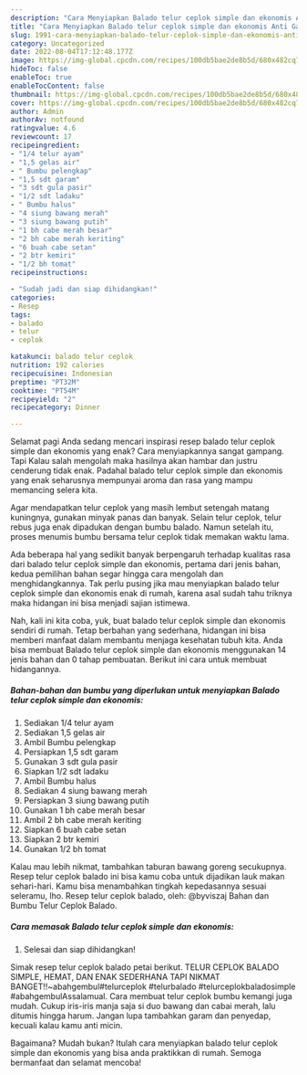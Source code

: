```yaml
---
description: "Cara Menyiapkan Balado telur ceplok simple dan ekonomis Anti Gagal"
title: "Cara Menyiapkan Balado telur ceplok simple dan ekonomis Anti Gagal"
slug: 1991-cara-menyiapkan-balado-telur-ceplok-simple-dan-ekonomis-anti-gagal
category: Uncategorized
date: 2022-08-04T17:12:48.177Z
image: https://img-global.cpcdn.com/recipes/100db5bae2de8b5d/680x482cq70/balado-telur-ceplok-simple-dan-ekonomis-foto-resep-utama.jpg
hideToc: false
enableToc: true
enableTocContent: false
thumbnail: https://img-global.cpcdn.com/recipes/100db5bae2de8b5d/680x482cq70/balado-telur-ceplok-simple-dan-ekonomis-foto-resep-utama.jpg
cover: https://img-global.cpcdn.com/recipes/100db5bae2de8b5d/680x482cq70/balado-telur-ceplok-simple-dan-ekonomis-foto-resep-utama.jpg
author: Admin
authorAv: notfound
ratingvalue: 4.6
reviewcount: 17
recipeingredient:
- "1/4 telur ayam"
- "1,5 gelas air"
- " Bumbu pelengkap"
- "1,5 sdt garam"
- "3 sdt gula pasir"
- "1/2 sdt ladaku"
- " Bumbu halus"
- "4 siung bawang merah"
- "3 siung bawang putih"
- "1 bh cabe merah besar"
- "2 bh cabe merah keriting"
- "6 buah cabe setan"
- "2 btr kemiri"
- "1/2 bh tomat"
recipeinstructions:

- "Sudah jadi dan siap dihidangkan!"
categories:
- Resep
tags:
- balado
- telur
- ceplok

katakunci: balado telur ceplok 
nutrition: 192 calories
recipecuisine: Indonesian
preptime: "PT32M"
cooktime: "PT54M"
recipeyield: "2"
recipecategory: Dinner

---
```



Selamat pagi Anda sedang mencari inspirasi resep balado telur ceplok simple dan ekonomis yang enak? Cara menyiapkannya sangat gampang. Tapi Kalau salah mengolah maka hasilnya akan hambar dan justru cenderung tidak enak. Padahal balado telur ceplok simple dan ekonomis yang enak seharusnya mempunyai aroma dan rasa yang mampu memancing selera kita.


Agar mendapatkan telur ceplok yang masih lembut setengah matang kuningnya, gunakan minyak panas dan banyak. Selain telur ceplok, telur rebus juga enak dipadukan dengan bumbu balado. Namun setelah itu, proses menumis bumbu bersama telur ceplok tidak memakan waktu lama.

Ada beberapa hal yang sedikit banyak berpengaruh terhadap kualitas rasa dari balado telur ceplok simple dan ekonomis, pertama dari jenis bahan, kedua pemilihan bahan segar hingga cara mengolah dan menghidangkannya. Tak perlu pusing jika mau menyiapkan balado telur ceplok simple dan ekonomis enak di rumah, karena asal sudah tahu triknya maka hidangan ini bisa menjadi sajian istimewa.


Nah, kali ini kita coba, yuk, buat balado telur ceplok simple dan ekonomis sendiri di rumah. Tetap berbahan yang sederhana, hidangan ini bisa memberi manfaat dalam membantu menjaga kesehatan tubuh kita. Anda bisa membuat Balado telur ceplok simple dan ekonomis menggunakan 14 jenis bahan dan 0 tahap pembuatan. Berikut ini cara untuk membuat hidangannya.

<!--inarticleads1-->

##### Bahan-bahan dan bumbu yang diperlukan untuk menyiapkan Balado telur ceplok simple dan ekonomis:

1. Sediakan 1/4 telur ayam
1. Sediakan 1,5 gelas air
1. Ambil  Bumbu pelengkap
1. Persiapkan 1,5 sdt garam
1. Gunakan 3 sdt gula pasir
1. Siapkan 1/2 sdt ladaku
1. Ambil  Bumbu halus
1. Sediakan 4 siung bawang merah
1. Persiapkan 3 siung bawang putih
1. Gunakan 1 bh cabe merah besar
1. Ambil 2 bh cabe merah keriting
1. Siapkan 6 buah cabe setan
1. Siapkan 2 btr kemiri
1. Gunakan 1/2 bh tomat


Kalau mau lebih nikmat, tambahkan taburan bawang goreng secukupnya. Resep telur ceplok balado ini bisa kamu coba untuk dijadikan lauk makan sehari-hari. Kamu bisa menambahkan tingkah kepedasannya sesuai seleramu, lho. Resep telur ceplok balado, oleh: @byviszaj Bahan dan Bumbu Telur Ceplok Balado. 

<!--inarticleads2-->

##### Cara memasak Balado telur ceplok simple dan ekonomis:


1. Selesai dan siap dihidangkan!

Simak resep telur ceplok balado petai berikut. TELUR CEPLOK BALADO SIMPLE, HEMAT, DAN ENAK SEDERHANA TAPI NIKMAT BANGET!!~abahgembul#telurceplok #telurbalado #telurceplokbaladosimple #abahgembulAssalamual. Cara membuat telur ceplok bumbu kemangi juga mudah. Cukup iris-iris manja saja si duo bawang dan cabai merah, lalu ditumis hingga harum. Jangan lupa tambahkan garam dan penyedap, kecuali kalau kamu anti micin. 

Bagaimana? Mudah bukan? Itulah cara menyiapkan balado telur ceplok simple dan ekonomis yang bisa anda praktikkan di rumah. Semoga bermanfaat dan selamat mencoba!
